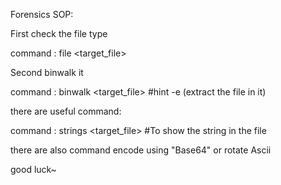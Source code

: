 Forensics SOP:

First check the file type

command : file <target_file>

Second binwalk it

command : binwalk <target_file>
#hint -e (extract the file in it)

there are useful command:

command : strings <target_file>
#To show the string in the file

there are also command encode using "Base64" or rotate Ascii

good luck~
